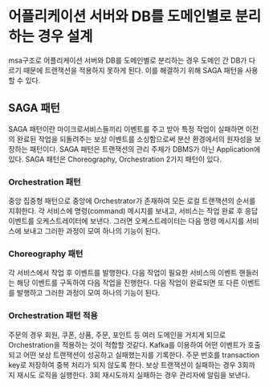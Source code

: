 # 어플리케이션 서버와 DB를 도메인별로 분리하는 경우 설계

msa구조로 어플리케이션 서버와 DB를 도메인별로 분리하는 경우 도메인 간 DB가 다르기 때문에 트랜잭션을 적용하지 못하게 된다.
이를 해결하기 위해 SAGA 패턴을 사용할 수 있다. 

## SAGA 패턴
SAGA 패턴이란 마이크로서비스들끼리 이벤트를 주고 받아 특정 작업이 실패하면 이전의 완료된 작업을 되돌려주는 보상 이벤트를 소싱함으로써 분산 환경에서의 원자성을 보장하는 패턴이다.
SAGA 패턴은 트랜잭션의 관리 주체가 DBMS가 아닌 Application에 있다. SAGA 패턴은 Choreography, Orchestration 2가지 패턴이 있다.

### Orchestration 패턴
중앙 집중형 패턴으로 중앙에 Orchestrator가 존재하여 모든 로컬 트랜잭션의 순서를 지휘한다. 
각 서비스에 명령(command) 메시지를 보내고, 서비스는 작업 완료 후 응답 이벤트를 오케스트레이터에 보낸다. 
그러면 오케스트레이터는 다음 명령 메시지를 서비스에 보내고 그러한 과정이 모여 하나의 기능이 된다.

### Choreography 패턴
각 서비스에서 작업 후 이벤트를 발행한다. 
다음 작업이 필요한 서비스의 이벤트 핸들러는 해당 이벤트를 구독하여 다음 작업을 진행한다.
다음 작업이 완료되면 또 다른 이벤트를 발행하고 그러한 과정이 모여 하나의 기능이 된다.

### Orchestration 패턴 적용
주문의 경우 회원, 쿠폰, 상품, 주문, 포인트 등 여러 도메인을 거치게 되므로 Orchestration을 적용하는 것이 적합할 것같다.
Kafka를 이용하여 어떤 이벤트가 호출되고 어떤 보상 트랜잭션이 성공하고 실패했는지를 기록한다.
주문 번호를 transaction key로 저장하여 중복 처리가 되지 않도록 한다.
보상 트랜잭션이 실패하는 경우 3회까지 재시도 로직을 실행한다.
3회 재시도까지 실패하는 경우 관리자에 알림을 보낸다.
